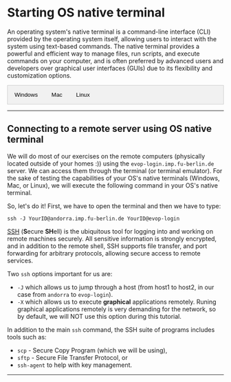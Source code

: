 <script>
function openTab(evt, tabName) {
  var i, tabcontent, tablinks;
  tabcontent = document.getElementsByClassName("tabcontent");
  for (i = 0; i < tabcontent.length; i++) {
    tabcontent[i].style.display = "none";
  }
  tablinks = document.getElementsByClassName("tablinks");
  for (i = 0; i < tablinks.length; i++) {
    tablinks[i].className = tablinks[i].className.replace(" active", "");
  }
  document.getElementById(tabName).style.display = "block";
  evt.currentTarget.className += " active";
}
</script>

<style>
.tab {
  overflow: hidden;
  border: 1px solid #ccc;
  background-color: #f1f1f1;
}

.tab button {
  background-color: inherit;
  float: left;
  border: none;
  outline: none;
  cursor: pointer;
  padding: 14px 16px;
  transition: 0.3s;
}

.tab button:hover {
  background-color: #ddd;
}

.tab button.active {
  background-color: #ccc;
}

.tabcontent {
  display: none;
  padding: 6px 12px;
  border: 1px solid #ccc;
  border-top: none;
}
</style>

# Starting OS native terminal

An operating system's native terminal is a command-line interface (CLI) provided by the operating system itself, allowing users to interact with the system using text-based commands. The native terminal provides a powerful and efficient way to manage files, run scripts, and execute commands on your computer, and is often preferred by advanced users and developers over graphical user interfaces (GUIs) due to its flexibility and customization options.

<div class="tab">
  <button class="tablinks" onclick="openTab(event, 'tab1')">Windows</button>
  <button class="tablinks" onclick="openTab(event, 'tab2')">Mac</button>
  <button class="tablinks" onclick="openTab(event, 'tab3')">Linux</button>
</div>

<div id="tab1" class="tabcontent">
  <p>Unfortunately, Windows comes with <b>Command prompt</b> or <b>Windows PowerShell</b> which is not of interest for us. However, there are many possibilities for us who have Windows OS to use Unix like terminal (e.g. Tabby, MobaXterm, Ubuntu on Windows 10, Babun, Putty Manager, Cygwin, and many others)! For this tutorial we will use <b>Tabby</b>.</p>
</div>

<div id="tab2" class="tabcontent">
  <p>The Mac command-line is a program called <b>Terminal</b>. It is located in the <b>/Applications/Utilities/</b> folder. To find it, go to your <b>Applications</b> folder. Near the bottom, you should find a folder called <b>Utilities</b>. Go inside, and one of the applications listed is called <b>Terminal</b>. Double-click that application to open it.</p>
</div>

<div id="tab3" class="tabcontent">
  <p>To find it, click on <b>Applications</b> and search for <b>Terminal</b> or <b>Konsole</b>. Go ahead and open the <b>command-line</b>. When you open it you will see a new window, with a simple <b>prompt</b> which indicates that the shell is ready for the input.</p>
</div>

------------------------------------------------------------------------

## Connecting to a remote server using OS native terminal

We will do most of our exercises on the remote computers (physically located outside of your homes :)) using the `evop-login.imp.fu-berlin.de` server. We can access them through the terminal (or terminal emulator). For the sake of testing the capabilities of your OS's native terminals (Windows, Mac, or Linux), we will execute the following command in your OS's native terminal.

So, let's do it! First, we have to open the terminal and then we have to type:

```
ssh -J YourID@andorra.imp.fu-berlin.de YourID@evop-login
```

[SSH](https://wiki.gentoo.org/wiki/SSH) (**S**ecure **SH**ell) is the ubiquitous tool for logging into and working on remote machines securely. All sensitive information is strongly encrypted, and in addition to the remote shell, SSH supports file transfer, and port forwarding for arbitrary protocols, allowing secure access to remote services. 

Two `ssh` options important for us are: 
- `-J` which allows us to jump through a host (from host1 to host2, in our case from `andorra` to `evop-login`).
- `-X` which allows us to execute **graphical** applications remotely. Runing graphical applications remotely is very demanding for the network, so by default, we will NOT use this option during this tutorial.

In addition to the main `ssh` command, the SSH suite of programs includes tools such as:

* `scp` - Secure Copy Program (which we will be using), 
* `sftp` - Secure File Transfer Protocol, or 
* `ssh-agent` to help with key management.

------------------------------------------------------------------------